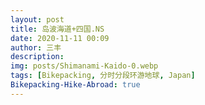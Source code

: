 ```yaml
---
layout: post
title: 岛波海道+四国.NS
date: 2020-11-11 00:09
author: 三丰
description:
img: posts/Shimanami-Kaido-0.webp
tags: [Bikepacking, 分时分段环游地球, Japan]
Bikepacking-Hike-Abroad: true
---
```

<script>
    function password()
    {
        var i=1;
            var passwd=prompt('亲爱滴，这个页面需要信任密码哦:','');//这是输入密码的提示语，可以改为你想要显示的内容，比如本站地址之类的
        while(i<3)
        {
            if(passwd=="sanfeng's world")//这是密码
            {
            alert('恭喜你！');//这是输入正确后的提示，可以改为自己想要的提示语
            break;
            }
            i++;
            var passwd=prompt('密码错误!请重新输入:\n你还有'+(4-i)+'次机会。');
        }
        if(password!="vip.zan.smarted"&&i==3)
        {
            alert('亲爱滴，信任是交流的第一步。');
            location.href="https://iwangsanfeng.gitee.io";//这是密码输入错误超过3次后转到的错误页面，也可设为别的页面
        }
        return "";
    }
        password();
</script>


